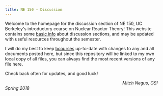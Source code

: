```yaml
---
title: NE 150 – Discussion
---
```


Welcome to the homepage for the discussion section of NE 150, UC Berkeley's introductory course on Nuclear Reactor Theory!
This website contains some [basic info](NE150-Disc_2018_Syllabus) about discussion sections, and may be updated with useful resources throughout the semester.

I will do my best to keep [bcourses](https://bcourses.berkeley.edu/courses/1468265/files/folder/Discussion%20Section) up-to-date with changes to any and all documents posted here, but since this repository will be linked to my own local copy of all files, you can always find the most recent versions of any file here.

Check back often for updates, and good luck! 

&emsp;&emsp;&emsp;&emsp;&emsp;&emsp;&emsp;&emsp;&emsp;&emsp;&emsp;&emsp;&emsp;&emsp;&emsp;&emsp;&emsp;&emsp;&emsp;&emsp;&emsp;&emsp;&emsp;&emsp;&emsp;&emsp;&emsp;  _Mitch Negus, GSI Spring 2018_
